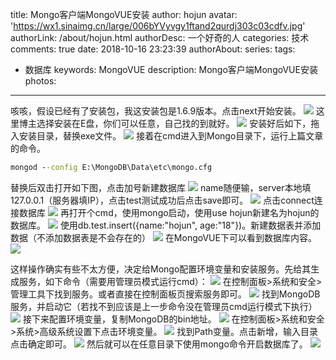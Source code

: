 title: Mongo客户端MongoVUE安装
author: hojun
avatar: 'https://wx1.sinaimg.cn/large/006bYVyvgy1ftand2qurdj303c03cdfv.jpg'
authorLink: /about/hojun.html
authorDesc: 一个好奇的人
categories: 技术
comments: true
date: 2018-10-16 23:23:39
authorAbout:
series:
tags:
 - 数据库
keywords: MongoVUE
description: Mongo客户端MongoVUE安装
photos:
---
咳咳，假设已经有了安装包，我这安装包是1.6.9版本。点击next开始安装。
![](https://wx2.sinaimg.cn/large/006bYVyvly1fwacijfvf0j30dz0bf74l.jpg)
这里博主选择安装在E盘，你们可以任意，自己找的到就好。
![](https://ws2.sinaimg.cn/large/006bYVyvly1fwacl8ragtj30dz0bfaae.jpg)
安装好后如下，拖入安装目录，替换exe文件。
![](https://ws1.sinaimg.cn/large/006bYVyvly1fwada00mvij30tt0hsdit.jpg)
接着在cmd进入到Mongo目录下，运行上篇文章的命令。
```cmd
mongod --config E:\MongoDB\Data\etc\mongo.cfg
```
替换后双击打开如下图，点击加号新建数据库
![](https://ws1.sinaimg.cn/large/006bYVyvly1fwadd81c1yj30g90aw3z7.jpg)
name随便输，server本地填127.0.0.1（服务器填IP），点击test测试成功后点击save即可。
![](https://wx4.sinaimg.cn/large/006bYVyvly1fwadt3dpb7j30g80axab1.jpg)
点击connect连接数据库
![](https://wx4.sinaimg.cn/large/006bYVyvly1fwaeim5s9jj30bs08y74h.jpg)
再打开个cmd，使用mongo启动，使用use hojun新建名为hojun的数据库。
![](https://wx1.sinaimg.cn/large/006bYVyvly1fwaeldbsevj30j70a8jrx.jpg)
使用db.test.insert({name:"hojun", age:"18"})。新建数据表并添加数据（不添加数据表是不会存在的）
![](https://ws2.sinaimg.cn/large/006bYVyvly1fwaeqtxt1bj30g608udg6.jpg)
在MongoVUE下可以看到数据库内容。
![](https://ws2.sinaimg.cn/large/006bYVyvly1fwafmjzfd9j30n50ifdhh.jpg)

这样操作确实有些不太方便，决定给Mongo配置环境变量和安装服务。先给其生成服务，如下命令（需要用管理员模式运行cmd）：
![](https://wx2.sinaimg.cn/large/006bYVyvly1fwag7357owj30pe02n745.jpg)
在控制面板>系统和安全>管理工具下找到服务。或者直接在控制面板页搜索服务即可。
![](https://ws1.sinaimg.cn/large/006bYVyvly1fwag89cpqsj30gb0ba0ue.jpg)
找到MongoDB服务，并启动它（若找不到应该是上一步命令没在管理员cmd运行模式下执行）
![](https://ws4.sinaimg.cn/large/006bYVyvly1fwagamw5m1j30ow0hkwhp.jpg)
接下来配置环境变量，复制MongoDB的bin地址。
![](https://ws2.sinaimg.cn/large/006bYVyvly1fwafzg3bc7j30hd0cdaba.jpg)
在控制面板>系统和安全>系统>高级系统设置下点击环境变量。
![](https://wx1.sinaimg.cn/large/006bYVyvly1fwag0y2kuej30ix0g675m.jpg)
找到Path变量。点击新增，输入目录点击确定即可。
![](https://ws4.sinaimg.cn/large/006bYVyvly1fwag2j0ylrj30i40gd406.jpg)
然后就可以在任意目录下使用mongo命令开启数据库了。
![](https://wx4.sinaimg.cn/large/006bYVyvly1fwag5epn1kj30is09q3yx.jpg)